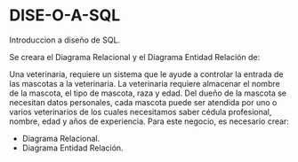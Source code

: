 # DISE-O-A-SQL
Introduccion a diseño de SQL.


Se creara el Diagrama Relacional y el Diagrama Entidad Relación de:


Una veterinaria, requiere un sistema que le ayude a controlar la entrada de las mascotas a la veterinaria.
La veterinaria requiere almacenar el nombre de la mascota, el tipo de mascota, raza y edad.
Del dueño de la mascota se necesitan datos personales, cada mascota puede ser atendida por uno o varios veterinarios de los cuales necesitamos saber cédula profesional, nombre, edad y años de experiencia.
Para este negocio, es necesario crear:
* Diagrama Relacional.
* Diagrama Entidad Relación.
